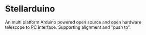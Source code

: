 Stellarduino
============

An multi platform Arduino powered open source and open hardware telescope to PC interface. Supporting alignment and "push to".